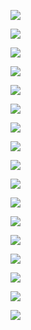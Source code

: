 ![](assets/2022-04-14-15-46-16-image.png)

![](assets/2022-04-14-15-46-41-image.png)

![](assets/2022-04-14-15-47-15-image.png)

![](assets/2022-04-14-15-50-12-image.png)

![](assets/2022-04-14-16-06-08-image.png)

![](assets/2022-04-14-15-51-22-image.png)

![](assets/2022-04-14-16-06-21-image.png)

![](assets/2022-04-14-16-12-34-image.png)

![](assets/2022-04-14-16-13-56-image.png)

![](assets/2022-04-14-16-15-54-image.png)

![](assets/2022-04-14-16-16-32-image.png)

![](assets/2022-04-14-16-30-32-image.png)

![](assets/2022-04-14-16-30-46-image.png)

![](assets/2022-04-14-16-32-38-image.png)

![](assets/2022-04-14-16-33-34-image.png)

![](assets/2022-04-14-16-34-42-image.png)

![](assets/2022-04-14-16-36-20-image.png)
